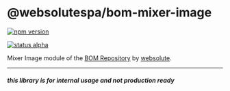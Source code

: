 # @websolutespa/bom-mixer-image

[![npm version](https://badge.fury.io/js/%40websolutespa%2Fbom-mixer-image.svg)](https://badge.fury.io/js/%40websolutespa%2Fbom-mixer-image)

[![status alpha](https://img.shields.io/badge/status-alpha-red.svg)](https://shields.io/)

Mixer Image module of the [BOM Repository](https://github.com/websolutespa/bom) by [websolute](https://www.websolute.com/).

---

##### *this library is for internal usage and not production ready*
